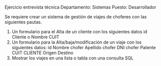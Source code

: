 Ejercicio entrevista técnica
Departamento: Sistemas
Puesto: Desarrollador

Se requiere crear un sistema de gestión de viajes de choferes con las siguientes pautas.

1. Un formulario para el Alta de un cliente con los siguientes datos
   id
   Cliente o Nombre
   CUIT
2. Un formulario para la Alta/baja/modificación de un viaje con los siguientes datos:
   id
   Nombre chofer
   Apellido chofer
   DNI chofer
   Patente
   CUIT CLIENTE
   Origen
   Destino
3. Mostrar los viajes en una lista o tabla con una consulta SQL
